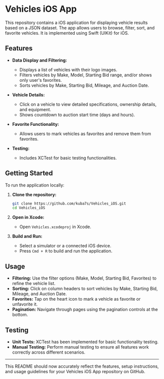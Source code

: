 # Vehicles iOS App

This repository contains a iOS application for displaying vehicle results based on a JSON dataset. The app allows users to browse, filter, sort, and favorite vehicles. It is implemented using Swift (UIKit) for iOS.

## Features

- **Data Display and Filtering:**
  - Displays a list of vehicles with their logo images.
  - Filters vehicles by Make, Model, Starting Bid range, and/or shows only user's favorites.
  - Sorts vehicles by Make, Starting Bid, Mileage, and Auction Date.

- **Vehicle Details:**
  - Click on a vehicle to view detailed specifications, ownership details, and equipment.
  - Shows countdown to auction start time (days and hours).

- **Favorite Functionality:**
  - Allows users to mark vehicles as favorites and remove them from favorites.

- **Testing:**
  - Includes XCTest for basic testing functionalities.

## Getting Started

To run the application locally:

1. **Clone the repository:**
   ```bash
   git clone https://github.com/kuba7s/Vehicles_iOS.git
   cd Vehicles_iOS
   ```

2. **Open in Xcode:**
   - Open `Vehicles.xcodeproj` in Xcode.

3. **Build and Run:**
   - Select a simulator or a connected iOS device.
   - Press `Cmd + R` to build and run the application.

## Usage

- **Filtering:** Use the filter options (Make, Model, Starting Bid, Favorites) to refine the vehicle list.
- **Sorting:** Click on column headers to sort vehicles by Make, Starting Bid, Mileage, and Auction Date.
- **Favorites:** Tap on the heart icon to mark a vehicle as favorite or unfavorite it.
- **Pagination:** Navigate through pages using the pagination controls at the bottom.

## Testing

- **Unit Tests:** XCTest has been implemented for basic functionality testing.
- **Manual Testing:** Perform manual testing to ensure all features work correctly across different scenarios.
---

This README should now accurately reflect the features, setup instructions, and usage guidelines for your Vehicles iOS App repository on GitHub.

